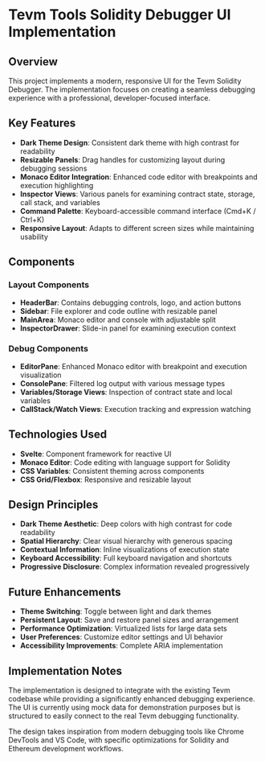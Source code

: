 # Tevm Tools Solidity Debugger UI Implementation

## Overview

This project implements a modern, responsive UI for the Tevm Solidity Debugger. The implementation focuses on creating a seamless debugging experience with a professional, developer-focused interface.

## Key Features

- **Dark Theme Design**: Consistent dark theme with high contrast for readability
- **Resizable Panels**: Drag handles for customizing layout during debugging sessions
- **Monaco Editor Integration**: Enhanced code editor with breakpoints and execution highlighting
- **Inspector Views**: Various panels for examining contract state, storage, call stack, and variables
- **Command Palette**: Keyboard-accessible command interface (Cmd+K / Ctrl+K)
- **Responsive Layout**: Adapts to different screen sizes while maintaining usability

## Components

### Layout Components

- **HeaderBar**: Contains debugging controls, logo, and action buttons
- **Sidebar**: File explorer and code outline with resizable panel
- **MainArea**: Monaco editor and console with adjustable split
- **InspectorDrawer**: Slide-in panel for examining execution context

### Debug Components

- **EditorPane**: Enhanced Monaco editor with breakpoint and execution visualization
- **ConsolePane**: Filtered log output with various message types
- **Variables/Storage Views**: Inspection of contract state and local variables
- **CallStack/Watch Views**: Execution tracking and expression watching

## Technologies Used

- **Svelte**: Component framework for reactive UI
- **Monaco Editor**: Code editing with language support for Solidity
- **CSS Variables**: Consistent theming across components
- **CSS Grid/Flexbox**: Responsive and resizable layout

## Design Principles

- **Dark Theme Aesthetic**: Deep colors with high contrast for code readability
- **Spatial Hierarchy**: Clear visual hierarchy with generous spacing
- **Contextual Information**: Inline visualizations of execution state
- **Keyboard Accessibility**: Full keyboard navigation and shortcuts
- **Progressive Disclosure**: Complex information revealed progressively

## Future Enhancements

- **Theme Switching**: Toggle between light and dark themes
- **Persistent Layout**: Save and restore panel sizes and arrangement
- **Performance Optimization**: Virtualized lists for large data sets
- **User Preferences**: Customize editor settings and UI behavior
- **Accessibility Improvements**: Complete ARIA implementation

## Implementation Notes

The implementation is designed to integrate with the existing Tevm codebase while providing a significantly enhanced debugging experience. The UI is currently using mock data for demonstration purposes but is structured to easily connect to the real Tevm debugging functionality.

The design takes inspiration from modern debugging tools like Chrome DevTools and VS Code, with specific optimizations for Solidity and Ethereum development workflows.